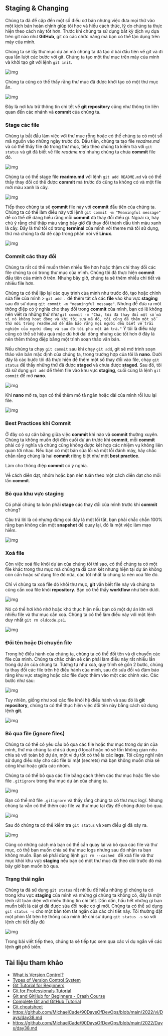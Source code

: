 ## Staging & Changing

Chúng ta đã đề cập đến một số điều cơ bản nhưng việc đưa mọi thứ vào một kịch bản hoàn chỉnh giúp tôi học và hiểu cách thức, lý do chúng ta thực hiện theo cách này tốt hơn. Trước khi chúng ta sử dụng bất kỳ dịch vụ dựa trên git nào như **GitHub**, git có các chức năng mà bạn có thể tận dụng trên máy của mình.

Chúng ta sẽ lấy thư mục dự án mà chúng ta đã tạo ở bài đầu tiên về git và đi qua lần lượt các bước với git. Chúng ta tạo một thư mục trên máy của mình và khởi tạo git với lệnh `git init`.

![img](../Image/Staging-Changing01.png)

Chúng ta cũng có thể thấy rằng thư mục đã được khởi tạo có một thư mục ẩn.

![img](../Image/Staging-Changing02.png)

Đây là nơi lưu trữ thông tin chi tết về **git repository** cũng như thông tin liên quan đến các nhánh và **commit** của chúng ta.

### Stage các file

Chúng ta bắt đầu làm việc với thư mục rỗng hoặc có thể chúng ta có một số mã nguồn vào những ngày trước đó. Đầu tiên, chúng ta tạo file *readme.md* và có thể thấy file đó trong thư mục, tiếp theo chúng ta kiểm tra với `git status` và git đã biết về file *readme.md* nhưng chúng ta chưa **commit** file đó.

![img](../Image/Staging-Changing03.png)

Chúng ta có thể stage file **readme.md** với lệnh `git add README.md` và có thể thấy thay đổi có thể được **commit** mà trước đó cũng ta không có và một file mới màu xanh lá cây.

![img](../Image/Staging-Changing04.png)

Tiếp theo chúng ta sẽ **commit** file này với **commit** đầu tiên của chúng ta. Chúng ta có thể làm điều này với lệnh `git commit -m "Meaningful message"` để có thể dễ dàng hiểu rằng mỗi **commit** đã thay đổi điều gì. Ngoài ra, hãy chú ý rằng chữ thập màu vàng bây giờ đã thay đổi thành dấu tính màu xanh lá cây. Đây là thứ tôi có trong **terminal** của mình với theme mà tôi sử dụng, thứ mà chúng ta đã đề cập trong phần nói về **Linux**.

![img](../Image/Staging-Changing05.png)

### Commit các thay đổi

Chúng ta rất có thể muốn thêm nhiều file hơn hoặc thậm chí thay đổi các file chúng ta có trong thư mục của mình. Chúng tôi đã thực hiện **commit** đầu tiên của mình ở trên. Nhưng bây giờ, chúng ta sẽ thêm nhiều chi tiết và nhiều file hơn.

Chúng ta có thể lặp lại các quy trình của mình như trước đó, tạo hoặc chỉnh sửa file của mình > `git add .` để thêm tất cả các **file** vào khu vực **staging** sau đó sử dụng `git commit -m "meaningful message"`. Nhưng để đưa ra một thông điệp có ý nghĩa cho thay đổi trong **commit** của mình, bạn có lẽ không nên viết ra những thứ như `git commit -m "Chà, tôi đã thay đổi một số mã vì nó không hoạt động và khi tôi sửa mã đó, tôi cũng đã thêm một số thứ mới trong readme.md để đảm bảo rằng mọi người đều biết về trải nghiệm của người dùng và sau đó tôi pha một ấm trà."` Ý tôi là điều này cũng có thể sẽ hiệu quả mặc dù hơi dài dòng nhưng các tốt hơn ở đây là nên thêm thông điệp bằng một trình soạn thảo văn bản.

Nếu chúng ta chạy `git commit` sau khi chạy `git add`, git sẽ mở trình soạn thảo văn bản mặc định của chúng ta, trong trường hợp của tôi là **nano**. Dưới đây là các bước tôi đã thực hiện để thêm một số thay đổi vào file, chạy `git status` để thấy những thứ đã được **staged** và chưa được **staged**. Sau đó, tôi đã sử dụng `git add` để thêm file vào khu vực **staging**, cuối cùng là lệnh `git commit` để mở **nano**.

![img](../Image/Staging-Changing06.png)

Khi **nano** mở ra, bạn có thể thêm mô tả ngắn hoặc dài của mình rồi lưu lại file.

![img](../Image/Staging-Changing07.png)

### Best Practices khi Commit 

Ở đây có sự cân bằng giữa việc **commit** khi nào và **commit** thường xuyên. Chúng ta không muốn đợi đến cuối dự án trước khi **commit**, mỗi **commit** phải có ý nghĩa và chúng cũng không được kết hợp các nhiệm vụ không liên quan tới nhau. Nếu bạn có một bản sửa lỗi và một lỗi đánh máy, hãy chắc chắn rằng chúng là hai **commit** riêng biệt như một **best practice**.

Làm cho thông điệp **commit** có ý nghĩa.

Về cách diễn đạt, nhóm hoặc bạn nên tuân theo một cách diễn đạt cho mỗi lần **commit**.

### Bỏ qua khu vực staging

Có phải chúng ta luôn phải **stage** các thay đổi của mình trước khi **commit** chúng?

Câu trả lời là có nhưng đừng coi đây là một lối tắt, bạn phải chắc chắn 100% rằng bạn không cần một **snapshot** để quay lại, đó là một việc làm mạo hiểm. 

![img](../Image/Staging-Changing08.png)

### Xoá file

Còn việc xoá file khỏi dự án của chúng tôi thì sao, có thể chúng ta có một file khác trong thư mục mà chúng ta đã cam kết nhưng hiện tại dự án không còn cần hoặc sử dụng file đó nữa, các tốt nhất là chúng ta nên xoá file đó.

Chỉ vì chúng ta xoá file đó khỏi thư mục, **git** vẫn biết file này và chúng ta cũng cần xoá file khỏi **repository**. Bạn có thể thấy **workflow** như bên dưới.

![img](../Image/Staging-Changing09.png)

Nó có thể hơi khó nhớ hoặc khó thực hiện nếu bạn có một dự án lớn với nhiều file và thư mục cần xoá. Chúng ta có thể làm điều này với một lệnh duy nhất `git rm oldcode.ps1`.

![img](../Image/Staging-Changing10.png)

### Đổi tên hoặc Di chuyển file

Trong hệ điều hành của chúng ta, chúng ta có thể đổi tên và di chuyển các file của mình. Chúng ta chắc chắn sẽ cần phải làm điều này rất nhiều lần trong dự án của chúng ta. Tương tự như xoá, quy trình sẽ gồn 2 bước, chúng ta thay đổi các file trên hệ điều hành của mình, sau đó sửa đổi và đảm bảo rằng khu vực staging hoặc các file được thêm vào một các chính xác. Các bước như sau:

![img](../Image/Staging-Changing11.png)

Tuy nhiên, giống như xoá các file khỏi hệ điều hành và sau đó là **git repository**, chúng ta có thể thực hiện việc đổi tên này bằng cách sử dụng lệnh **git**.

![img](../Image/Staging-Changing12.png)

### Bỏ qua file (ignore files)

Chúng ta có thể có yêu cầu bỏ qua các file hoặc thư mục trong dự án của mình, thứ mà chúng ta chỉ sử dụng ở local hoặc nó sẽ tốn không gian nếu chia sẻ với toàn bộ dự án, một ví dụ tốt có thể là các **logs**. Tôi cũng nghĩ nên sử dụng điều này cho các file bí mật (secrets) mà bạn không muốn chia sẻ công khai hoặc giữa các nhóm.

Chúng ta có thể bỏ qua các file bằng cách thêm các thư mục hoặc file vào file `.gitignore` trong thư mục dự án của chúng ta.

![img](../Image/Staging-Changing14.png)

Bạn có thể mở file  `.gitignore` và thấy rằng chúng ta có thư mục log/. Nhưng chúng ta vẫn có thể thêm các file và thư mục tại đây để chúng được bỏ qua.

![img](../Image/Staging-Changing15.png)

Sau đó chúng ta có thể kiểm tra `git status` và xem điều gì đã xảy ra.

![img](../Image/Staging-Changing16.png)

Cũng có những cách mà bạn có thể cần quay lại và bỏ qua các file và thư mục, có thể bạn muốn chia sẻ thư mục logs nhưng sau đó nhận ra bạn không muốn. Bạn sẽ phải dùng lệnh `git rm --cached ` để xoá file và thư mục khỏi khu vực **staging** nếu bạn có một thư mục đã theo dõi trước đó mà bây giờ bạn muốn bỏ qua.

### Trạng thái ngắn

Chúng ta đã sử dụng `git status` rất nhiều để hiểu những gì chúng ta có trong khu vực **staging** của mình và những gì chúng ta không có, đây là một lệnh rất toàn diện với nhiều thông tin chi tiết. Dần dần, hầu hết những gì bạn muốn biết là cái gì đã được sửa đổi hoặc có gì mới. Chúng ta có thể sử dụng `git status -s` cho một bản tóm tắt ngắn của các chi tiết này. Tôi thường đặt một phím tắt trên hệ thống của mình để chỉ sử dụng `git status -s` so với lệnh chi tiết đầy đủ

![img](../Image/Staging-Changing17.png)

Trong bài viết tiếp theo, chúng ta sẽ tiếp tục xem qua các ví dụ ngắn về các lệnh **git** phổ biến.

## Tài liệu tham khảo

- [What is Version Control?](https://www.youtube.com/watch?v=Yc8sCSeMhi4)
- [Types of Version Control System](https://www.youtube.com/watch?v=kr62e_n6QuQ)
- [Git Tutorial for Beginners](https://www.youtube.com/watch?v=8JJ101D3knE&t=52s)
- [Git for Professionals Tutorial](https://www.youtube.com/watch?v=Uszj_k0DGsg)
- [Git and GitHub for Beginners - Crash Course](https://www.youtube.com/watch?v=RGOj5yH7evk&t=8s)
- [Complete Git and GitHub Tutorial](https://www.youtube.com/watch?v=apGV9Kg7ics)
- [Git cheatsheet](https://www.atlassian.com/git/tutorials/atlassian-git-cheatsheet)
- https://github.com/MichaelCade/90DaysOfDevOps/blob/main/2022/vi/Days/day38.md
- https://github.com/MichaelCade/90DaysOfDevOps/blob/main/2022/Days/day38.md